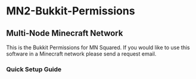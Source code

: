 MN2-Bukkit-Permissions
===============

Multi-Node Minecraft Network
----------------------------

This is the Bukkit Permissions for MN Squared.
If you would like to use this software in a
Minecraft network please send a request email.

### Quick Setup Guide

